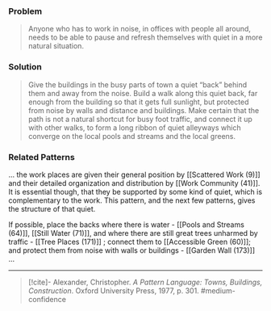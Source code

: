 ### Problem
>Anyone who has to work in noise, in offices with people all around, needs to be able to pause and refresh themselves with quiet in a more natural situation.

### Solution
>Give the buildings in the busy parts of town a quiet “back” behind them and away from the noise. Build a walk along this quiet back, far enough from the building so that it gets full sunlight, but protected from noise by walls and distance and buildings. Make certain that the path is not a natural shortcut for busy foot traffic, and connect it up with other walks, to form a long ribbon of quiet alleyways which converge on the local pools and streams and the local greens.

### Related Patterns
... the work places are given their general position by [[Scattered Work (9)]] and their detailed organization and distribution by [[Work Community (41)]]. It is essential though, that they be supported by some kind of quiet, which is complementary to the work. This pattern, and the next few patterns, gives the structure of that quiet.

If possible, place the backs where there is water - [[Pools and Streams (64)]], [[Still Water (71)]], and where there are still great trees unharmed by traffic - [[Tree Places (171)]] ; connect them to [[Accessible Green (60)]]; and protect them from noise with walls or buildings - [[Garden Wall (173)]] ...

---

> [!cite]- Alexander, Christopher. _A Pattern Language: Towns, Buildings, Construction_. Oxford University Press, 1977, p. 301.
> #medium-confidence 
